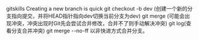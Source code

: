  gitskills
Creating  a new branch is quick
git checkout -b dev (创建一个新的分支指向提交，并将HEAD指针指向dev切换当前分支为dev)
git merge (可能会出现冲突，冲突出现时Git先会尝试合并修改，合并不了则手动解决冲突)
git log(查看分支合并冲突)
git merge --no-ff 以非快进方式合并分支。
